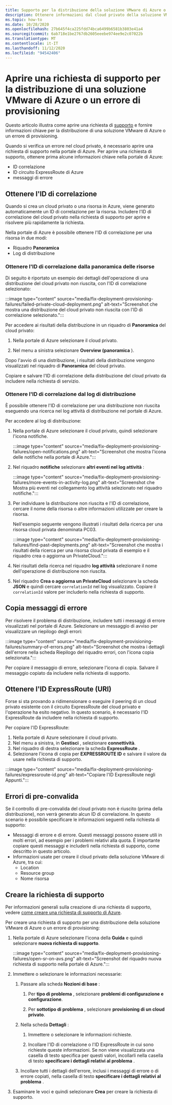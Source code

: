 ```yaml
---
title: Supporto per la distribuzione della soluzione VMware di Azure o il provisioning non riuscito
description: Ottenere informazioni dal cloud privato della soluzione VMware di Azure per archiviare una richiesta di servizio per una distribuzione della soluzione VMware di Azure o un errore di provisioning.
ms.topic: how-to
ms.date: 10/28/2020
ms.openlocfilehash: 27b645f4ca225fdd74bca6499b6581b3803e41a4
ms.sourcegitcommit: 6ab718e1be2767db2605eeebe974ee9e2c07022b
ms.translationtype: MT
ms.contentlocale: it-IT
ms.lasthandoff: 11/12/2020
ms.locfileid: "94542406"
---
```

# <a name="open-a-support-request-for-an-azure-vmware-solution-deployment-or-provisioning-failure"></a>Aprire una richiesta di supporto per la distribuzione di una soluzione VMware di Azure o un errore di provisioning

Questo articolo illustra come aprire una richiesta di [supporto](https://rc.portal.azure.com/#create/Microsoft.Support) e fornire informazioni chiave per la distribuzione di una soluzione VMware di Azure o un errore di provisioning. 

Quando si verifica un errore nel cloud privato, è necessario aprire una richiesta di supporto nella portale di Azure. Per aprire una richiesta di supporto, ottenere prima alcune informazioni chiave nella portale di Azure:

- ID correlazione
- ID circuito ExpressRoute di Azure
- messaggi di errore

## <a name="get-the-correlation-id"></a>Ottenere l'ID di correlazione
 
Quando si crea un cloud privato o una risorsa in Azure, viene generato automaticamente un ID di correlazione per la risorsa. Includere l'ID di correlazione del cloud privato nella richiesta di supporto per aprire e risolvere più rapidamente la richiesta.

Nella portale di Azure è possibile ottenere l'ID di correlazione per una risorsa in due modi:

* Riquadro **Panoramica**
* Log di distribuzione
 
 ### <a name="get-the-correlation-id-from-the-resource-overview"></a>Ottenere l'ID di correlazione dalla panoramica delle risorse

Di seguito è riportato un esempio dei dettagli dell'operazione di una distribuzione del cloud privato non riuscita, con l'ID di correlazione selezionato:

:::image type="content" source="media/fix-deployment-provisioning-failures/failed-private-cloud-deployment.png" alt-text="Screenshot che mostra una distribuzione del cloud privato non riuscita con l'ID di correlazione selezionato.":::

Per accedere ai risultati della distribuzione in un riquadro di **Panoramica** del cloud privato:

1. Nella portale di Azure selezionare il cloud privato.

1. Nel menu a sinistra selezionare **Overview (panoramica** ).

Dopo l'avvio di una distribuzione, i risultati della distribuzione vengono visualizzati nel riquadro di **Panoramica** del cloud privato.

Copiare e salvare l'ID di correlazione della distribuzione del cloud privato da includere nella richiesta di servizio.

### <a name="get-the-correlation-id-from-the-deployment-log"></a>Ottenere l'ID di correlazione dal log di distribuzione

È possibile ottenere l'ID di correlazione per una distribuzione non riuscita eseguendo una ricerca nel log attività di distribuzione nel portale di Azure.

Per accedere al log di distribuzione:

1. Nella portale di Azure selezionare il cloud privato, quindi selezionare l'icona notifiche.

   :::image type="content" source="media/fix-deployment-provisioning-failures/open-notifications.png" alt-text="Screenshot che mostra l'icona delle notifiche nella portale di Azure.":::

1. Nel riquadro **notifiche** selezionare **altri eventi nel log attività** :

    :::image type="content" source="media/fix-deployment-provisioning-failures/more-events-in-activity-log.png" alt-text="Screenshot che Mostra più eventi nel collegamento log attività selezionato nel riquadro notifiche.":::

1. Per individuare la distribuzione non riuscita e l'ID di correlazione, cercare il nome della risorsa o altre informazioni utilizzate per creare la risorsa. 

    Nell'esempio seguente vengono illustrati i risultati della ricerca per una risorsa cloud privata denominata PC03.
 
    :::image type="content" source="media/fix-deployment-provisioning-failures/find-past-deployments.png" alt-text="Screenshot che mostra i risultati della ricerca per una risorsa cloud privata di esempio e il riquadro crea o aggiorna un PrivateCloud.":::
 
1. Nei risultati della ricerca nel riquadro **log attività** selezionare il nome dell'operazione di distribuzione non riuscita.

1. Nel riquadro **Crea o aggiorna un PrivateCloud** selezionare la scheda **JSON** e quindi cercare `correlationId` nel log visualizzato. Copiare il `correlationId` valore per includerlo nella richiesta di supporto. 
 
## <a name="copy-error-messages"></a>Copia messaggi di errore

Per risolvere il problema di distribuzione, includere tutti i messaggi di errore visualizzati nel portale di Azure. Selezionare un messaggio di avviso per visualizzare un riepilogo degli errori:
 
:::image type="content" source="media/fix-deployment-provisioning-failures/summary-of-errors.png" alt-text="Screenshot che mostra i dettagli dell'errore nella scheda Riepilogo del riquadro errori, con l'icona copia selezionata.":::

Per copiare il messaggio di errore, selezionare l'icona di copia. Salvare il messaggio copiato da includere nella richiesta di supporto.
 
## <a name="get-the-expressroute-id-uri"></a>Ottenere l'ID ExpressRoute (URI)
 
Forse si sta provando a ridimensionare o eseguire il peering di un cloud privato esistente con il circuito ExpressRoute del cloud privato e l'operazione ha esito negativo. In questo scenario, è necessario l'ID ExpressRoute da includere nella richiesta di supporto.

Per copiare l'ID ExpressRoute:

1. Nella portale di Azure selezionare il cloud privato.
1. Nel menu a sinistra, in **Gestisci** , selezionare **connettività**. 
1. Nel riquadro di destra selezionare la scheda **ExpressRoute** .
1. Selezionare l'icona di copia per **EXPRESSROUTE ID** e salvare il valore da usare nella richiesta di supporto.
 
:::image type="content" source="media/fix-deployment-provisioning-failures/expressroute-id.png" alt-text="Copiare l'ID ExpressRoute negli Appunti."::: 
 
## <a name="pre-validation-failures"></a>Errori di pre-convalida

Se il controllo di pre-convalida del cloud privato non è riuscito (prima della distribuzione), non verrà generato alcun ID di correlazione. In questo scenario è possibile specificare le informazioni seguenti nella richiesta di supporto:

- Messaggi di errore e di errore. Questi messaggi possono essere utili in molti errori, ad esempio per i problemi relativi alla quota. È importante copiare questi messaggi e includerli nella richiesta di supporto, come descritto in questo articolo.
- Informazioni usate per creare il cloud privato della soluzione VMware di Azure, tra cui:
  - Location
  - Resource group
  - Nome risorsa

## <a name="create-your-support-request"></a>Creare la richiesta di supporto

Per informazioni generali sulla creazione di una richiesta di supporto, vedere [come creare una richiesta di supporto di Azure](../azure-portal/supportability/how-to-create-azure-support-request.md). 

Per creare una richiesta di supporto per una distribuzione della soluzione VMware di Azure o un errore di provisioning:

1. Nella portale di Azure selezionare l'icona della **Guida** e quindi selezionare **nuova richiesta di supporto**.

    :::image type="content" source="media/fix-deployment-provisioning-failures/open-sr-on-avs.png" alt-text="Screenshot del riquadro nuova richiesta di supporto nella portale di Azure.":::

1. Immettere o selezionare le informazioni necessarie:

   1. Passare alla scheda **Nozioni di base** :

      1. Per **tipo di problema** , selezionare **problemi di configurazione e configurazione**.

      1. Per **sottotipo di problema** , selezionare **provisioning di un cloud privato**.

   1. Nella scheda **Dettagli** :

      1. Immettere o selezionare le informazioni richieste.

      1. Incollare l'ID di correlazione o l'ID ExpressRoute in cui sono richieste queste informazioni. Se non viene visualizzata una casella di testo specifica per questi valori, incollarli nella casella di testo **specificare i dettagli relativi al problema** .

    1. Incollare tutti i dettagli dell'errore, inclusi i messaggi di errore o di errore copiati, nella casella di testo **specificare i dettagli relativi al problema** .

1. Esaminare le voci e quindi selezionare **Crea** per creare la richiesta di supporto.
